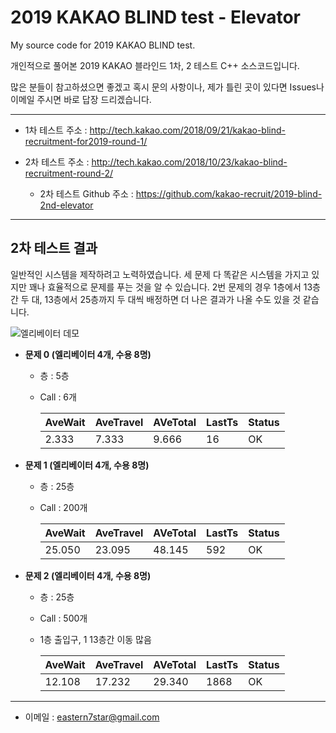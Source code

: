 # 2019 KAKAO BLIND test - Elevator
My source code for 2019 KAKAO BLIND test.

개인적으로 풀어본 2019 KAKAO 블라인드 1차, 2 테스트 C++ 소스코드입니다.

많은 분들이 참고하셨으면 좋겠고 혹시 문의 사항이나, 제가 틀린 곳이 있다면 Issues나 이메일 주시면 바로 답장 드리겠습니다.

---

* 1차 테스트 주소 : http://tech.kakao.com/2018/09/21/kakao-blind-recruitment-for2019-round-1/

* 2차 테스트 주소 : http://tech.kakao.com/2018/10/23/kakao-blind-recruitment-round-2/
  * 2차 테스트 Github 주소 : https://github.com/kakao-recruit/2019-blind-2nd-elevator

---
## 2차 테스트 결과
일반적인 시스템을 제작하려고 노력하였습니다. 세 문제 다 똑같은 시스템을 가지고 있지만 꽤나 효율적으로 문제를 푸는 것을 알 수 있습니다. 2번 문제의 경우 1층에서 13층간 두 대, 13층에서 25층까지 두 대씩 배정하면 더 나은 결과가 나올 수도 있을 것 같습니다.

![엘리베이터 데모](https://github.com/Tamuel/2019-KAKAO-BLIND-test/blob/master/2%EC%B0%A8/2nd.gif)

* **문제 0 (엘리베이터 4개, 수용 8명)**
  * 층 : 5층
  * Call : 6개

    |AveWait|AveTravel|AVeTotal|LastTs|Status|
    |-------|---------|--------|------|------|
    |2.333|7.333|9.666|16|OK|

* **문제 1 (엘리베이터 4개, 수용 8명)**
  * 층 : 25층
  * Call : 200개

    |AveWait|AveTravel|AVeTotal|LastTs|Status|
    |-------|---------|--------|------|------|
    |25.050|23.095|48.145|592|OK|
  
* **문제 2 (엘리베이터 4개, 수용 8명)**
  * 층 : 25층
  * Call : 500개
  * 1층 출입구, 1 13층간 이동 많음

    |AveWait|AveTravel|AVeTotal|LastTs|Status|
    |-------|---------|--------|------|------|
    |12.108|17.232|29.340|1868|OK|
  
---

* 이메일 : eastern7star@gmail.com
